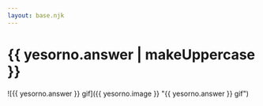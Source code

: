 ```yaml
---
layout: base.njk
---
```


# {{ yesorno.answer | makeUppercase }}

![{{ yesorno.answer }} gif]({{ yesorno.image }} "{{ yesorno.answer }} gif")
